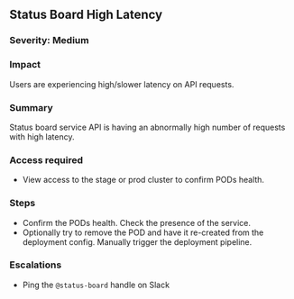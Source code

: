 ## Status Board High Latency

### Severity: Medium

### Impact
Users are experiencing high/slower latency on API requests.

### Summary
Status board service API is having an abnormally high number of requests with high latency.

### Access required
- View access to the stage or prod cluster to confirm PODs health.

### Steps
- Confirm the PODs health. Check the presence of the service.
- Optionally try to remove the POD and have it re-created from the deployment config. Manually trigger the deployment pipeline.

### Escalations
- Ping the `@status-board` handle on Slack
